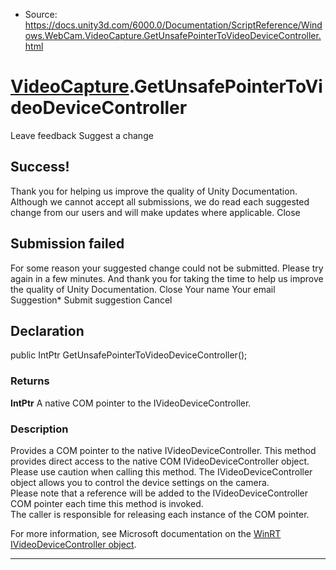 * Source: https://docs.unity3d.com/6000.0/Documentation/ScriptReference/Windows.WebCam.VideoCapture.GetUnsafePointerToVideoDeviceController.html

#  [VideoCapture](https://docs.unity3d.com/6000.0/Documentation/ScriptReference/Windows.WebCam.VideoCapture.html).GetUnsafePointerToVideoDeviceController
Leave feedback
Suggest a change
## Success!
Thank you for helping us improve the quality of Unity Documentation. Although we cannot accept all submissions, we do read each suggested change from our users and will make updates where applicable.
Close
## Submission failed
For some reason your suggested change could not be submitted. Please <a>try again</a> in a few minutes. And thank you for taking the time to help us improve the quality of Unity Documentation.
Close
Your name Your email Suggestion* Submit suggestion
Cancel
## Declaration
public IntPtr GetUnsafePointerToVideoDeviceController(); 
### Returns
**IntPtr** A native COM pointer to the IVideoDeviceController. 
### Description
Provides a COM pointer to the native IVideoDeviceController.
This method provides direct access to the native COM IVideoDeviceController object. Please use caution when calling this method. The IVideoDeviceController object allows you to control the device settings on the camera.   
Please note that a reference will be added to the IVideoDeviceController COM pointer each time this method is invoked.   
The caller is responsible for releasing each instance of the COM pointer.  
  
For more information, see Microsoft documentation on the [WinRT IVideoDeviceController object](https://docs.microsoft.com/en-us/uwp/api/Windows.Media.Devices.VideoDeviceController).
* * *
